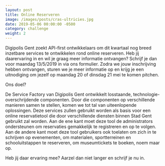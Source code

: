```yaml
---
layout: post                                
title: Online Reserveren
image: /images/posts/cras-ultricies.jpg
date: 2019-05-06 00:00:00 -0500
category: challenge
weight: 2
---
```


Digipolis Gent zoekt API-first ontwikkelaars om dit kwartaal nog breed inzetbare services te ontwikkelen rond online reserveren.
Heb jij daarervaring in en wil je graag meer informatie ontvangen? Schrijf je dan voor maandag 13/5/2019 in via ons formulier.
Zodra we jouw inschrijving hebben ontvangen, sturen we je meer informatie op en krijg je een uitnodiging om jezelf op maandag 20 of dinsdag 21 mei te komen pitchen.

Ons doel?

De Service Factory van Digipolis Gent ontwikkelt losstaande, technologie-overschrijdende componenten.
Door die componenten op verschillende manieren samen te stellen, komen we tot tal van uiteenlopende oplossingen.
Deze services zullen gebruikt worden als basis voor een online reservatietool die door verschillende diensten binnen Stad Gent gebruikt zal worden. Aan de ene kant moet deze tool de administrators ondersteunen om reservaties gemakkelijk te registreren en op te volgen.
Aan de andere kant moet deze tool gebruikers ook toelaten om zich in te schrijven op evenementen, om materialen, sportterreinen en schooluitstappen te reserveren, om museumtickets te boeken, noem maar op.

Heb jij daar ervaring mee? Aarzel dan niet langer en schrijf je nu in.
